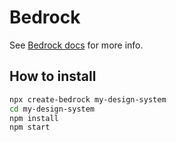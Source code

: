 # Bedrock

See [Bedrock docs](https://wwww.getbedrock.com/docs) for more info.

## How to install

```bash
npx create-bedrock my-design-system
cd my-design-system
npm install
npm start
```
